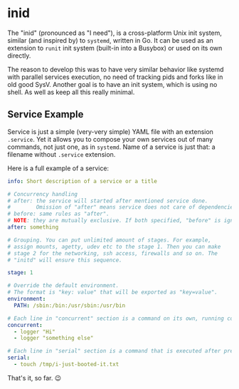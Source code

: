 # inid

The "inid" (pronounced as "I need"), is a cross-platform Unix init
system, similar (and inspired by) to `systemd`, written in Go. It can
be used as an extension to `runit` init system (built-in into a
Busybox) or used on its own directly.

The reason to develop this was to have very similar behavior like
systemd with parallel services execution, no need of tracking pids and
forks like in old good SysV. Another goal is to have an init system,
which is using no shell. As well as keep all this really minimal.

## Service Example

Service is just a simple (very-very simple) YAML file with an
extension `.service`. Yet it allows you to compose your own services
out of many commands, not just one, as in `systemd`. Name of a service
is just that: a filename without `.service` extension.

Here is a full example of a service:

```yaml
info: Short description of a service or a title

# Concurrency handling
# after: the service will started after mentioned service done.
#        Omission of "after" means service does not care of dependencies.
# before: same rules as "after".
# NOTE: they are mutually exclusive. If both specified, "before" is ignored.
after: something

# Grouping. You can put unlimited amount of stages. For example,
# assign mounts, agetty, udev etc to the stage 1. Then you can make
# stage 2 for the networking, ssh access, firewalls and so on. The
# "initd" will ensure this sequence.

stage: 1

# Override the default environment.
# The format is "key: value" that will be exported as "key=value".
environment:
  PATH: /sbin:/bin:/usr/sbin:/usr/bin

# Each line in "concurrent" section is a command on its own, running concurrently
concurrent:
  - logger "Hi"
  - logger "something else"

# Each line in "serial" section is a command that is executed after previous
serial:
  - touch /tmp/i-just-booted-it.txt
```

That's it, so far. :wink:
